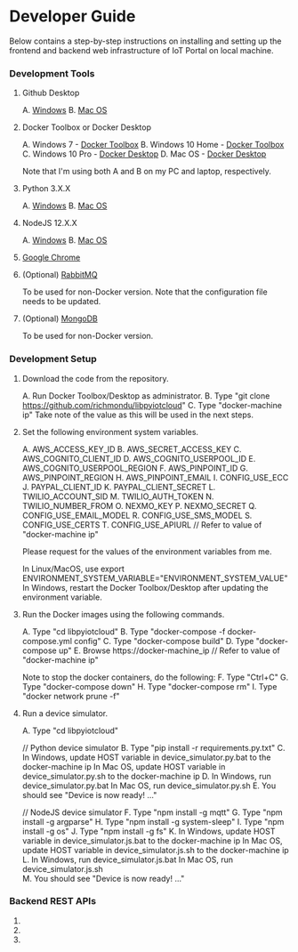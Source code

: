 # Developer Guide

Below contains a step-by-step instructions on installing and setting up the frontend and backend web infrastructure of IoT Portal on local machine.


### Development Tools

1. Github Desktop

    A. [Windows](https://central.github.com/deployments/desktop/desktop/latest/win32)
    B. [Mac OS](https://central.github.com/deployments/desktop/desktop/latest/darwin)

   
2. Docker Toolbox or Docker Desktop

    A. Windows 7 - [Docker Toolbox](https://docs.docker.com/toolbox/toolbox_install_windows/)
    B. Windows 10 Home - [Docker Toolbox](https://docs.docker.com/toolbox/toolbox_install_windows/)
    C. Windows 10 Pro - [Docker Desktop](https://docs.docker.com/docker-for-windows/) 
    D. Mac OS - [Docker Desktop](https://docs.docker.com/docker-for-mac/)

    Note that I'm using both A and B on my PC and laptop, respectively.


3. Python 3.X.X

    A. [Windows](https://www.python.org/downloads/windows/)
    B. [Mac OS](https://www.python.org/downloads/mac-osx/)   


4. NodeJS 12.X.X

    A. [Windows](https://nodejs.org/dist/v12.13.0/node-v12.13.0-x64.msi)
    B. [Mac OS](https://nodejs.org/dist/v12.13.0/node-v12.13.0.pkg)


5. [Google Chrome](https://www.google.com/chrome/)


6. (Optional) [RabbitMQ](https://www.rabbitmq.com/download.html) 

    To be used for non-Docker version.
	Note that the configuration file needs to be updated.


7. (Optional) [MongoDB](https://www.mongodb.com/download-center/community)

    To be used for non-Docker version.


### Development Setup

1. Download the code from the repository.
 
    A. Run Docker Toolbox/Desktop as administrator.
    B. Type "git clone https://github.com/richmondu/libpyiotcloud"
    C. Type "docker-machine ip"
       Take note of the value as this will be used in the next steps.
	   

2. Set the following environment system variables.

	A. AWS_ACCESS_KEY_ID
	B. AWS_SECRET_ACCESS_KEY
	C. AWS_COGNITO_CLIENT_ID
	D. AWS_COGNITO_USERPOOL_ID
	E. AWS_COGNITO_USERPOOL_REGION
	F. AWS_PINPOINT_ID
	G. AWS_PINPOINT_REGION
	H. AWS_PINPOINT_EMAIL
	I. CONFIG_USE_ECC
	J. PAYPAL_CLIENT_ID
	K. PAYPAL_CLIENT_SECRET
	L. TWILIO_ACCOUNT_SID
	M. TWILIO_AUTH_TOKEN
	N. TWILIO_NUMBER_FROM
	O. NEXMO_KEY
	P. NEXMO_SECRET
	Q. CONFIG_USE_EMAIL_MODEL
	R. CONFIG_USE_SMS_MODEL
	S. CONFIG_USE_CERTS
	T. CONFIG_USE_APIURL // Refer to value of "docker-machine ip"

    Please request for the values of the environment variables from me.
	
    In Linux/MacOS, use export ENVIRONMENT_SYSTEM_VARIABLE="ENVIRONMENT_SYSTEM_VALUE"
    In Windows, restart the Docker Toolbox/Desktop after updating the environment variable.
	
	
3. Run the Docker images using the following commands.
    
	A. Type "cd libpyiotcloud"
	B. Type "docker-compose -f docker-compose.yml config"
    C. Type "docker-compose build"
	D. Type "docker-compose up"
    E. Browse https://docker-machine_ip // Refer to value of "docker-machine ip"

    Note to stop the docker containers, do the following:
	F. Type "Ctrl+C"
	G. Type "docker-compose down"
	H. Type "docker-compose rm"
	I. Type "docker network prune -f"
	

4. Run a device simulator.

	A. Type "cd libpyiotcloud"

	// Python device simulator
	B. Type "pip install -r requirements.py.txt"
	C. In Windows, update HOST variable in device_simulator.py.bat to the docker-machine ip
       In Mac OS,  update HOST variable in device_simulator.py.sh to the docker-machine ip
	D. In Windows, run device_simulator.py.bat
       In Mac OS,  run device_simulator.py.sh
	E. You should see "Device is now ready! ..."
	
	// NodeJS device simulator
	F. Type "npm install -g mqtt" 
	G. Type "npm install -g argparse" 
	H. Type "npm install -g system-sleep" 
	I. Type "npm install -g os" 
	J. Type "npm install -g fs"
	K. In Windows, update HOST variable in device_simulator.js.bat to the docker-machine ip
       In Mac OS,  update HOST variable in device_simulator.js.sh to the docker-machine ip
	L. In Windows, run device_simulator.js.bat
       In Mac OS,  run device_simulator.js.sh	
	M. You should see "Device is now ready! ..."
	

### Backend REST APIs

1.
2.
3.

